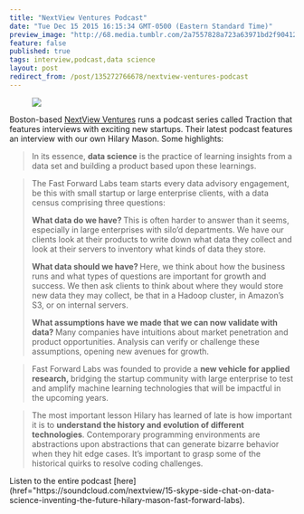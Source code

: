 ```yaml
---
title: "NextView Ventures Podcast"
date: "Tue Dec 15 2015 16:15:34 GMT-0500 (Eastern Standard Time)"
preview_image: "http://68.media.tumblr.com/2a7557828a723a63971bd2f90412bbf0/tumblr_inline_nzf49uMo1i1ta78fg_540.png"
feature: false
published: true
tags: interview,podcast,data science
layout: post
redirect_from: /post/135272766678/nextview-ventures-podcast
---
```


<figure class="tmblr-full" data-orig-height="324" data-orig-width="333"><img src="http://68.media.tumblr.com/2a7557828a723a63971bd2f90412bbf0/tumblr_inline_nzf49uMo1i1ta78fg_540.png" data-orig-height="324" data-orig-width="333"/></figure>

<p>Boston-based <a href="http://nextviewventures.com/">NextView Ventures</a> runs a podcast series called Traction that features interviews with exciting new startups. Their latest podcast features an interview with our own Hilary Mason. Some highlights:</p>

> In its essence, <b>data science</b> is the practice of learning insights from a data set and building a product based upon these learnings.

> The Fast Forward Labs team starts every data advisory engagement, be this with small startup or large enterprise clients, with a data census comprising three questions:
>
> <b>What data do we have? </b>This is often harder to answer than it seems, especially in large enterprises with silo’d departments. We have our clients look at their products to write down what data they collect and look at their servers to inventory what kinds of data they store.
>
> <b>What data should we have? </b>Here, we think about how the business runs and what types of questions are important for growth and success. We then ask clients to think about where they would store new data they may collect, be that in a Hadoop cluster, in Amazon’s S3, or on internal servers.
>
> <b>What assumptions have we made that we can now validate with data? </b>Many companies have intuitions about market penetration and product opportunities. Analysis can verify or challenge these assumptions, opening new avenues for growth.

> Fast Forward Labs was founded to provide a <b>new vehicle for applied research, </b>bridging the startup community with large enterprise to test and amplify machine learning technologies that will be impactful in the upcoming years.

> The most important lesson Hilary has learned of late is how important it is to <b>understand the history and evolution of different technologies</b>. Contemporary programming environments are abstractions upon abstractions that can generate bizarre behavior when they hit edge cases. It’s important to grasp some of the historical quirks to resolve coding challenges.

<p>Listen to the entire podcast [here](href="https://soundcloud.com/nextview/15-skype-side-chat-on-data-science-inventing-the-future-hilary-mason-fast-forward-labs).